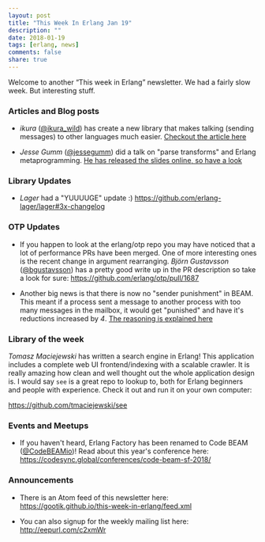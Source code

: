 ```yaml
---
layout: post
title: "This Week In Erlang Jan 19"
description: ""
date: 2018-01-19
tags: [erlang, news]
comments: false
share: true
---
```


Welcome to another “This week in Erlang” newsletter. We had a fairly slow week.
But interesting stuff.

### Articles and Blog posts

- *ikura* ([@ikura_wild][1]) has create a new library that makes talking (sending messages) to other languages much easier. [Checkout the article here][2]

- *Jesse Gumm* ([@jessegumm][3]) did a talk on "parse transforms" and Erlang metaprogramming. [He has released the slides online, so have a look][4]

### Library Updates
- *Lager* had a "YUUUUGE" update :) <https://github.com/erlang-lager/lager#3x-changelog>

### OTP Updates
- If you happen to look at the erlang/otp repo you may have noticed 
that a lot of performance PRs have been merged. One of more interesting ones
is the recent change in argument rearranging. *Björn Gustavsson* ([@bgustavsson][5]) has a pretty
good write up in the PR description so take a look for sure: <https://github.com/erlang/otp/pull/1687>

- Another big news is that there is now no "sender punishment" in BEAM. This meant if a process sent a message to another process with too many messages 
in the mailbox, it would get "punished" and have it's reductions increased by _4_. [The reasoning is explained here][6]

### Library of the week

*Tomasz Maciejewski* has written a search engine in Erlang! This application includes a complete web UI frontend/indexing with a scalable crawler. It is really amazing how clean and well thought out the whole application design is. I would say `see` is a great repo to lookup to, both for Erlang beginners and people with experience. Check it out and run it on your own computer:

<https://github.com/tmaciejewski/see>

### Events and Meetups
- If you haven't heard, Erlang Factory has been renamed to Code BEAM ([@CodeBEAMio][7])! Read about this year's conference here: <https://codesync.global/conferences/code-beam-sf-2018/> 

### Announcements
- There is an Atom feed of this newsletter here:
   <https://gootik.github.io/this-week-in-erlang/feed.xml>

- You can also signup for the weekly mailing list here: <http://eepurl.com/c2xmWr>

[1]: https://twitter.com/ikura_wild
[2]: http://blog.ikura.co/posts/juggling-and-gluing-with-extinct.html

[3]: https://twitter.com/jessegumm
[4]: http://slides.sigma-star.com/view/Parse%20Transforms#/

[5]: https://twitter.com/bgustavsson

[6]: https://groups.google.com/forum/#!topic/erlang-programming/TAAEhQcPgMg

[7]: https://twitter.com/CodeBEAMio